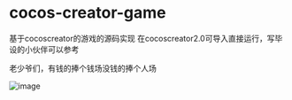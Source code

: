 # cocos-creator-game
基于cocoscreator的游戏的源码实现
在cocoscreator2.0可导入直接运行，写毕设的小伙伴可以参考

老少爷们，有钱的捧个钱场没钱的捧个人场


![image](https://github.com/ares5221/cocos-creator-game/blob/master/moneypay/1541139462099.jpg)
